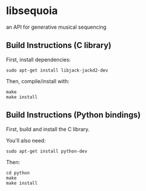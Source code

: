 # libsequoia
an API for generative musical sequencing

## Build Instructions (C library)

First, install dependencies:
```
sudo apt-get install libjack-jackd2-dev
```

Then, compile/install with:

```
make
make install
```

## Build Instructions (Python bindings)

First, build and install the C library.

You'll also need:
```
sudo apt-get install python-dev
```

Then:
```
cd python
make
make install
```
